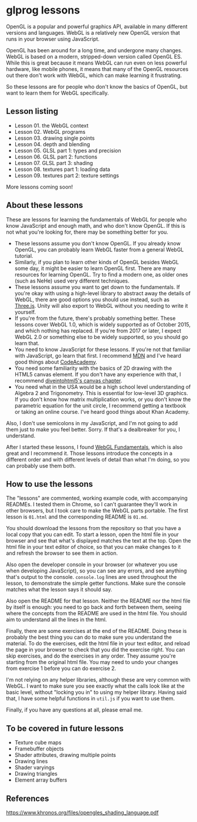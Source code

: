 # glprog lessons

OpenGL is a popular and powerful graphics API, available in many different versions and languages.
WebGL is a relatively new OpenGL version that runs in your browser using JavaScript.

OpenGL has been around for a long time, and undergone many changes. WebGL is based on a modern,
stripped-down version called OpenGL ES. While this is great because it means WebGL can run even on
less powerful hardware, like mobile phones, it means that many of the OpenGL resources out there
don't work with WebGL, which can make learning it frustrating.

So these lessons are for people who don't know the basics of OpenGL, but want to learn them for
WebGL specifically.

## Lesson listing

* Lesson 01. the WebGL context
* Lesson 02. WebGL programs
* Lesson 03. drawing single points
* Lesson 04. depth and blending
* Lesson 05. GLSL part 1: types and precision
* Lesson 06. GLSL part 2: functions
* Lesson 07. GLSL part 3: shading
* Lesson 08. textures part 1: loading data
* Lesson 09. textures part 2: texture settings

More lessons coming soon!

## About these lessons

These are lessons for learning the fundamentals of WebGL for people who know JavaScript and enough
math, and who don't know OpenGL. If this is not what you're looking for, there may be something
better for you.

* These lessons assume you don't know OpenGL. If you already know OpenGL, you can probably learn
WebGL faster from a general WebGL tutorial.
* Similarly, if you plan to learn other kinds of OpenGL besides WebGL some day, it might be easier
to learn OpenGL first. There are many resources for learning OpenGL. Try to find a modern one, as
older ones (such as NeHe) used very different techniques.
* These lessons assume you want to get down to the fundamentals. If you're okay with using a
high-level library to abstract away the details of WebGL, there are good options you should use
instead, such as [Three.js](http://threejs.org/). Unity will also export to WebGL without you
needing to write it yourself.
* If you're from the future, there's probably something better. These lessons cover WebGL 1.0, which
is widely supported as of October 2015, and which nothing has replaced. If you're from 2017 or
later, I expect WebGL 2.0 or something else to be widely supported, so you should go learn that.
* You need to know JavaScript for these lessons. If you're not that familiar with JavaScript, go
learn that first. I recommend [MDN](https://developer.mozilla.org/en-US/Learn/JavaScript) and I've
heard good things about [CodeAcademy](https://www.codecademy.com/tracks/javascript).
* You need some familiarity with the basics of 2D drawing with the HTML5 canvas element. If you
don't have any experience with that, I recommend [diveintohtml5's canvas
chapter](http://diveintohtml5.info/canvas.html).
* You need what in the USA would be a high school level understanding of Algebra 2 and Trigonometry.
This is essential for low-level 3D graphics. If you don't know how matrix multiplication works, or
you don't know the parametric equation for the unit circle, I recommend getting a textbook or taking
an online course. I've heard good things about Khan Academy.

Also, I don't use semicolons in my JavaScript, and I'm not going to add them just to make you feel
better. Sorry. If that's a dealbreaker for you, I understand.

After I started these lessons, I found [WebGL Fundamentals](http://webglfundamentals.org), which is
also great and I recommend it. Those lessons introduce the concepts in a different order and with
different levels of detail than what I'm doing, so you can probably use them both.

## How to use the lessons

The "lessons" are commented, working example code, with accompanying READMEs. I tested them in
Chrome, so I can't guarantee they'll work in other browsers, but I took care to make the WebGL parts
portable. The first lesson is `01.html` and the corresponding README is `01.md`.

You should download the lessons from the repository so that you have a local copy that you can edit.
To start a lesson, open the html file in your browser and see that what's displayed matches the text
at the top. Open the html file in your text editor of choice, so that you can make changes to it and
refresh the browser to see them in action.

Also open the developer console in your browser (or whatever you use when developing JavaScript), so
you can see any errors, and see anything that's output to the console. `console.log` lines are used
throughout the lesson, to demonstrate the simple getter functions. Make sure the console matches
what the lesson says it should say.

Also open the README for that lesson. Neither the README nor the html file by itself is enough: you
need to go back and forth between them, seeing where the concepts from the README are used in the
html file. You should aim to understand all the lines in the html.

Finally, there are some exercises at the end of the README. Doing these is probably the best thing
you can do to make sure you understand the material. To do the exercises, edit the html file in your
text editor, and reload the page in your browser to check that you did the exercise right. You can
skip exercises, and do the exercises in any order. They assume you're starting from the original
html file. You may need to undo your changes from exercise 1 before you can do exercise 2.

I'm not relying on any helper libraries, although these are very common with WebGL. I want to make
sure you see exactly what the calls look like at the basic level, without "locking you in" to using
my helper library. Having said that, I have some helpful functions in `util.js` if you want to use
them.

Finally, if you have any questions at all, please email me.

## To be covered in future lessons

* Texture cube maps
* Framebuffer objects
* Shader attributes, drawing multiple points
* Drawing lines
* Shader varyings
* Drawing triangles
* Element array buffers

## References

https://www.khronos.org/files/opengles_shading_language.pdf
